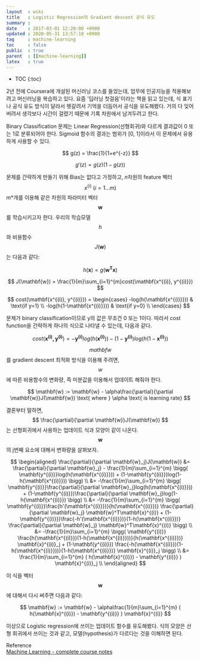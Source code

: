 ```yaml
---
layout  : wiki
title   : Logistic Regression의 Gradient descent 공식 유도
summary : 
date    : 2017-03-01 12:20:00 +0900
updated : 2020-05-31 13:57:18 +0900
tag     : machine-learning
toc     : false
public  : true
parent  : [[machine-learning]]
latex   : true
---
```

* TOC
{:toc}

2년 전에 Coursera에 개설된 머신러닝 코스를 들었는데, 업무에 인공지능을 적용해보려고 머신러닝을 복습하고 있다. 요즘 '딥러닝 첫걸음'이라는 책을 읽고 있는데, 식 표기나 공식 유도 방식이 달라서 헷갈려서 기억을 더듬어서 공식을 유도해봤다. 거의 다 잊어버려서 생각보다 시간이 걸렸기 때문에 기록 차원에서 남겨두려고 한다.

Binary Classification 문제는 Linear Regression(선형회귀)와 다르게 결과값이 0 또는 1로 분류되어야 한다. Sigmoid 함수의 결과는 범위가 [0, 1]이라서 이 문제에서 유용하게 사용할 수 있다.

$$ g(z) = \frac{1}{1+e^{-z}} $$

$$
g'(z) = g(z)(1-g(z))
$$

문제를 간략하게 만들기 위해 Bias는 없다고 가정하고, *n*차원의 feature 벡터 $${x}^{(i)} \text{ } (i=1...m)$$ m*개를 이용해 같은 차원의 파라미터 벡터 $$\mathbf{w}$$를 학습시키고자 한다. 우리의 학습모델 $$h$$ 와 비용함수 $$J(\mathbf{w})$$는 다음과 같다:

$$
h(\mathbf{x}) = g(\mathbf{w^Tx})
$$

$$
J(\mathbf{w}) = \frac{1}{m}\sum_{i=1}^{m}cost(\mathbf{x^{(i)}, y^{(i)}})
$$

$$
cost(\mathbf{x^{(i)}, y^{(i)}}) =
 \begin{cases} 
 -log(h(\mathbf{x^{(i)}})) & \text{if y=1} \\
 -log(h(1-\mathbf{x^{(i)}})) & \text{if y=0} \\
 \end{cases}
 $$

 문제가 binary classification이므로 y의 값은 무조건 0 또는 1이다. 따라서 cost function을 간략하게 하나의 식으로 나타낼 수 있는데, 다음과 같다.

 $$
 cost(\mathbf{x^{(i)}, y^{(i)}}) = -\mathbf{y^{(i)}}log(h(\mathbf{x^{(i)}})) -(1-\mathbf{y^{(i)}})log(h(1-\mathbf{x^{(i)}}))
 $$

$$ mathbf{w} $$를 gradient descent 최적화 방식을 이용해 주려면, $$w$$에 따른 비용함수의 변화량, 즉 미분값을 이용해서 업데이트 해줘야 한다.

$$
\mathbf{w} := \mathbf{w} - \alpha\frac{\partial}{\partial \mathbf{w}}J(\mathbf{w}) \text{ where } \alpha \text{ is learning rate}
$$

결론부터 말하면, $$ \frac{\partial}{\partial \mathbf{w}}J(\mathbf{w}) $$는 선형회귀에서 사용하는 업데이트 식과 모양이 같이 나온다. $$ \mathbf{w} $$의 j번째 요소에 대해서 변화량을 살펴보자.

$$
\begin{aligned}
	\frac{\partial}{\partial \mathbf{w}_j}J(\mathbf{w}) &= \frac{\partial}{\partial \mathbf{w}_j} - \frac{1}{m}\sum_{i=1}^{m} \bigg( \mathbf{y^{(i)}}log(h(\mathbf{x^{(i)}})) + (1-\mathbf{y^{(i)}})log(1-h(\mathbf{x^{(i)}})) \bigg) \\
 	&= -\frac{1}{m}\sum_{i=1}^{m} \bigg( \mathbf{y^{(i)}}\frac{\partial}{\partial \mathbf{w}_j}log(h(\mathbf{x^{(i)}})) + (1-\mathbf{y^{(i)}})\frac{\partial}{\partial \mathbf{w}_j}log(1-h(\mathbf{x^{(i)}}) \bigg) \\
	&= -\frac{1}{m}\sum_{i=1}^{m} \bigg( \mathbf{y^{(i)}}\frac{h'(\mathbf{x^{(i)}})}{h(\mathbf{x^{(i)}})} \frac{\partial}{\partial \mathbf{w}_j} \mathbf{w}^T\mathbf{x}^{(i)} + (1-\mathbf{y^{(i)}})\frac{-h'(\mathbf{x^{(i)}})}{1-h(\mathbf{x^{(i)}})} \frac{\partial}{\partial \mathbf{w}_j} \mathbf{w}^T\mathbf{x}^{(i)} \bigg) \\
	&= -\frac{1}{m}\sum_{i=1}^{m} \bigg( \mathbf{y^{(i)}} \frac{h(\mathbf{x^{(i)}})(1-h(\mathbf{x^{(i)}}))}{h(\mathbf{x^{(i)}})} \mathbf{x}^{(i)}_j + (1-\mathbf{y^{(i)}}) \frac{-h(\mathbf{x^{(i)}})(1-h(\mathbf{x^{(i)}}))}{1-h(\mathbf{x^{(i)}})} \mathbf{x}^{(i)}_j \bigg) \\
	&= \frac{1}{m}\sum_{i=1}^{m} ( h(\mathbf{x}^{(i)}) - \mathbf{y^{(i)}} ) \mathbf{x}^{(i)}_j \\
\end{aligned}
$$

이 식을 벡터 $$ \mathbf{w} $$에 대해서 다시 써주면 다음과 같다:

$$
\mathbf{w} := \mathbf{w} - \alpha\frac{1}{m}\sum_{i=1}^{m} ( h(\mathbf{x}^{(i)}) - \mathbf{y^{(i)}} ) \mathbf{x}^{(i)}
$$

이상으로 Logistic regression에 쓰이는 업데이트 함수를 유도해봤다. 식의 모양은 선형 회귀에서 쓰이는 것과 같고, 모델(hypothesis)가 다르다는 것을 이해하면 된다.

Reference  
[Machine Learning - complete course notes](http://www.holehouse.org/mlclass/)
